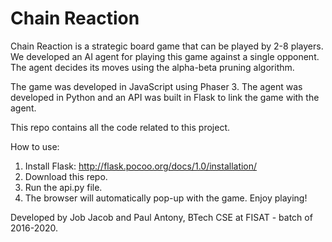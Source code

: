 # Chain Reaction #

Chain Reaction is a strategic board game that can be played by 2-8 players. We developed an AI agent for playing this game against a single opponent. The agent decides its moves using the alpha-beta pruning algorithm.

The game was developed in JavaScript using Phaser 3. The agent was developed in Python and an API was built in Flask to link the game with the agent.

This repo contains all the code related to this project. <br/>

How to use: <br/>
1) Install Flask: http://flask.pocoo.org/docs/1.0/installation/ <br/>
2) Download this repo. <br/>
3) Run the api.py file. <br/>
4) The browser will automatically pop-up with the game. Enjoy playing!

Developed by Job Jacob and Paul Antony, BTech CSE at FISAT - batch of 2016-2020.

